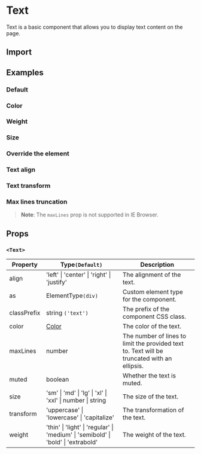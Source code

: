 # Text

Text is a basic component that allows you to display text content on the page.

## Import

<!--{include:<import-guide>}-->

## Examples

### Default

<!--{include:`basic.md`}-->

### Color

<!--{include:`color.md`}-->

### Weight

<!--{include:`weight.md`}-->

### Size

<!--{include:`size.md`}-->

### Override the element

<!--{include:`as.md`}-->

### Text align

<!--{include:`text-align.md`}-->

### Text transform

<!--{include:`text-transform.md`}-->

### Max lines truncation

<!--{include:`max-lines.md`}-->

> **Note**: The `maxLines` prop is not supported in IE Browser.

## Props

### `<Text>`

| Property    | Type`(Default)`                                                                   | Description                                                                                 |
| ----------- | --------------------------------------------------------------------------------- | ------------------------------------------------------------------------------------------- |
| align       | 'left' \| 'center' \| 'right' \| 'justify'                                        | The alignment of the text.                                                                  |
| as          | ElementType`(div)`                                                                | Custom element type for the component.                                                      |
| classPrefix | string `('text')`                                                                 | The prefix of the component CSS class.                                                      |
| color       | [Color](#code-ts-color-code)                                                      | The color of the text.                                                                      |
| maxLines    | number                                                                            | The number of lines to limit the provided text to. Text will be truncated with an ellipsis. |
| muted       | boolean                                                                           | Whether the text is muted.                                                                  |
| size        | 'sm' \| 'md' \| 'lg' \| 'xl' \| 'xxl' \| number \| string                         | The size of the text.                                                                       |
| transform   | 'uppercase' \| 'lowercase' \| 'capitalize'                                        | The transformation of the text.                                                             |
| weight      | 'thin' \| 'light' \| 'regular' \| 'medium' \| 'semibold' \| 'bold' \| 'extrabold' | The weight of the text.                                                                     |

<!--{include:(_common/types/color.md)}-->
